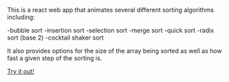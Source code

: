 

This is a react web app that animates several different sorting algorithms including:

-bubble sort
-insertion sort
-selection sort
-merge sort
-quick sort
-radix sort (base 2)
-cocktail shaker sort

It also provides options for the size of the array being sorted as well as how fast a given step of the sorting is.

[Try it out!](https://sixchar.github.io/sorting-animations/)





